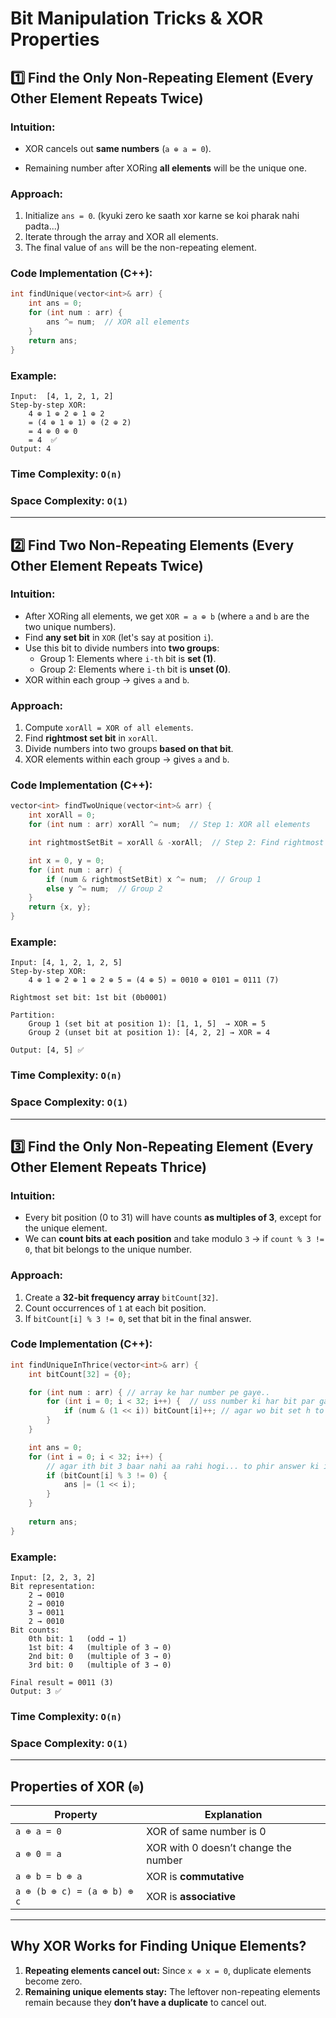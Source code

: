 # **Bit Manipulation Tricks & XOR Properties**

## **1️⃣ Find the Only Non-Repeating Element (Every Other Element Repeats Twice)**

### **Intuition:**
- XOR cancels out **same numbers** (`a ⊕ a = 0`).

- Remaining number after XORing **all elements** will be the unique one.

### **Approach:**
1. Initialize `ans = 0`. (kyuki zero ke saath xor karne se koi pharak nahi padta...)
2. Iterate through the array and XOR all elements.
3. The final value of `ans` will be the non-repeating element.

### **Code Implementation (C++):**
```cpp
int findUnique(vector<int>& arr) {
    int ans = 0;
    for (int num : arr) {
        ans ^= num;  // XOR all elements
    }
    return ans;
}
```
### **Example:**
```
Input:  [4, 1, 2, 1, 2]
Step-by-step XOR:
    4 ⊕ 1 ⊕ 2 ⊕ 1 ⊕ 2
    = (4 ⊕ 1 ⊕ 1) ⊕ (2 ⊕ 2)
    = 4 ⊕ 0 ⊕ 0
    = 4  ✅
Output: 4
```
### **Time Complexity:** `O(n)`
### **Space Complexity:** `O(1)`

---

## **2️⃣ Find Two Non-Repeating Elements (Every Other Element Repeats Twice)**

### **Intuition:**
- After XORing all elements, we get `XOR = a ⊕ b` (where `a` and `b` are the two unique numbers).
- Find **any set bit** in `XOR` (let's say at position `i`).
- Use this bit to divide numbers into **two groups**:
  - Group 1: Elements where `i-th` bit is **set (1)**.
  - Group 2: Elements where `i-th` bit is **unset (0)**.
- XOR within each group → gives `a` and `b`.

### **Approach:**
1. Compute `xorAll = XOR of all elements`.
2. Find **rightmost set bit** in `xorAll`.
3. Divide numbers into two groups **based on that bit**.
4. XOR elements within each group → gives `a` and `b`.

### **Code Implementation (C++):**
```cpp
vector<int> findTwoUnique(vector<int>& arr) {
    int xorAll = 0;
    for (int num : arr) xorAll ^= num;  // Step 1: XOR all elements

    int rightmostSetBit = xorAll & -xorAll;  // Step 2: Find rightmost set bit

    int x = 0, y = 0;
    for (int num : arr) {
        if (num & rightmostSetBit) x ^= num;  // Group 1
        else y ^= num;  // Group 2
    }
    return {x, y};
}
```
### **Example:**
```
Input: [4, 1, 2, 1, 2, 5]
Step-by-step XOR:
    4 ⊕ 1 ⊕ 2 ⊕ 1 ⊕ 2 ⊕ 5 = (4 ⊕ 5) = 0010 ⊕ 0101 = 0111 (7)

Rightmost set bit: 1st bit (0b0001)

Partition:
    Group 1 (set bit at position 1): [1, 1, 5]  → XOR = 5
    Group 2 (unset bit at position 1): [4, 2, 2] → XOR = 4

Output: [4, 5] ✅
```
### **Time Complexity:** `O(n)`
### **Space Complexity:** `O(1)`

---

## **3️⃣ Find the Only Non-Repeating Element (Every Other Element Repeats Thrice)**
### **Intuition:**
- Every bit position (0 to 31) will have counts **as multiples of 3**, except for the unique element.
- We can **count bits at each position** and take modulo `3` → if `count % 3 != 0`, that bit belongs to the unique number.

### **Approach:**
1. Create a **32-bit frequency array** `bitCount[32]`.
2. Count occurrences of `1` at each bit position.
3. If `bitCount[i] % 3 != 0`, set that bit in the final answer.

### **Code Implementation (C++):**
```cpp
int findUniqueInThrice(vector<int>& arr) {
    int bitCount[32] = {0};

    for (int num : arr) { // array ke har number pe gaye..
        for (int i = 0; i < 32; i++) {  // uss number ki har bit par gaye...
            if (num & (1 << i)) bitCount[i]++; // agar wo bit set h to phir hum bhi bitCount mai bit ka count increase kar dete h 
        } 
    }

    int ans = 0;
    for (int i = 0; i < 32; i++) {
        // agar ith bit 3 baar nahi aa rahi hogi... to phir answer ki ith bit set kar denge....
        if (bitCount[i] % 3 != 0) {
            ans |= (1 << i);
        }
    }
    
    return ans;
}
```
### **Example:**
```
Input: [2, 2, 3, 2]
Bit representation:
    2 → 0010
    2 → 0010
    3 → 0011
    2 → 0010
Bit counts:
    0th bit: 1   (odd → 1)
    1st bit: 4   (multiple of 3 → 0)
    2nd bit: 0   (multiple of 3 → 0)
    3rd bit: 0   (multiple of 3 → 0)

Final result = 0011 (3)
Output: 3 ✅
```
### **Time Complexity:** `O(n)`
### **Space Complexity:** `O(1)`

---

## **Properties of XOR (`⊕`)**
| Property | Explanation |
|----------|------------|
| `a ⊕ a = 0` | XOR of same number is 0 |
| `a ⊕ 0 = a` | XOR with 0 doesn’t change the number |
| `a ⊕ b = b ⊕ a` | XOR is **commutative** |
| `a ⊕ (b ⊕ c) = (a ⊕ b) ⊕ c` | XOR is **associative** |

---

## **Why XOR Works for Finding Unique Elements?**
1. **Repeating elements cancel out:** Since `x ⊕ x = 0`, duplicate elements become zero.
2. **Remaining unique elements stay:** The leftover non-repeating elements remain because they **don’t have a duplicate** to cancel out.